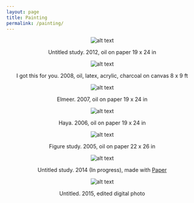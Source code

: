 ```yaml
---
layout: page
title: Painting
permalink: /painting/
---
```


<div style="text-align:center" markdown="1">

![alt text](/images/paintings/untitled.jpg "untitled portrait")

Untitled study. 2012, oil on paper 19 x 24 in

![alt text](/images/paintings/igotthisforyou.jpg "I got this for you")

I got this for you. 2008, oil, latex, acrylic, charcoal on canvas 8 x 9 ft

![alt text](/images/paintings/elmeer.jpg "Elmeer")

Elmeer. 2007, oil on paper 19 x 24 in

![alt text](/images/paintings/haya.jpg "Haya")

Haya. 2006, oil on paper 19 x 24 in

![alt text](/images/paintings/back.jpg "back study")

Figure study. 2005, oil on paper 22 x 26 in

![alt text](/images/paintings/horsePaperStudy.jpg "horse")

Untitled study. 2014 (In progress), made with [Paper](https://www.fiftythree.com/paper)

![alt text](/images/paintings/gabby.jpg "gabby")

Untitled. 2015, edited digital photo

</div>

